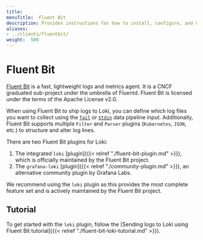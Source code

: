 ```yaml
---
title: 
menuTitle:  Fluent Bit
description: Provides instructions for how to install, configure, and use the Fluent Bit client to send logs to Loki.
aliases: 
- ../clients/fluentbit/
weight:  500
---
```

# Fluent Bit

[Fluent Bit](https://fluentbit.io/) is a fast, lightweight logs and metrics agent. It is a CNCF graduated sub-project under the umbrella of Fluentd. Fluent Bit is licensed under the terms of the Apache License v2.0.

When using Fluent Bit to ship logs to Loki, you can define which log files you want to collect using the [`Tail`](https://docs.fluentbit.io/manual/pipeline/inputs/tail) or [`Stdin`](https://docs.fluentbit.io/manual/pipeline/inputs/standard-input) data pipeline input. Additionally, Fluent Bit supports multiple `Filter` and `Parser` plugins (`Kubernetes`, `JSON`, etc.) to structure and alter log lines.

There are two Fluent Bit plugins for Loki: 

1. The integrated `loki` [plugin]({{< relref "./fluent-bit-plugin.md" >}}), which is officially maintained by the Fluent Bit project.
2. The `grafana-loki` [plugin]({{< relref "./community-plugin.md" >}}), an alternative community plugin by Grafana Labs.

We recommend using the `loki` plugin as this provides the most complete feature set and is actively maintained by the Fluent Bit project.

## Tutorial

To get started with the `loki` plugin, follow the [Sending logs to Loki using Fluent Bit tutorial]({{< relref "./fluent-bit-loki-tutorial.md" >}}). 